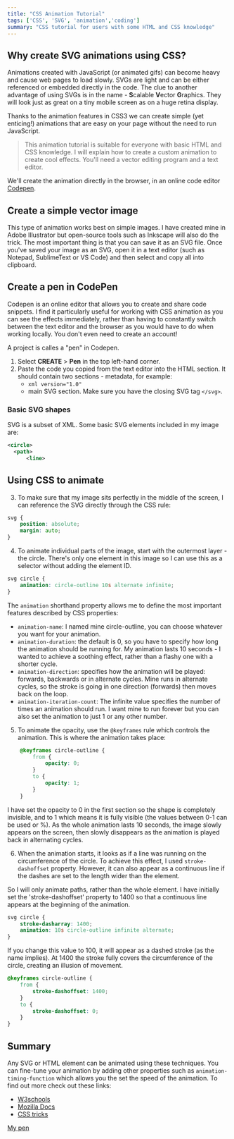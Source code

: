```yaml
---
title: "CSS Animation Tutorial"
tags: ['CSS', 'SVG', 'animation','coding']
summary: "CSS tutorial for users with some HTML and CSS knowledge"
---
```


## Why create SVG animations using CSS?

Animations created with JavaScript (or animated gifs) can become heavy and cause web pages to load slowly. 
SVGs are light and can be either referenced or embedded directly in the code. The clue to another advantage of using SVGs is in the name - **S**calable **V**ector **G**raphics. 
They will look just as great on a tiny mobile screen as on a huge retina display.

Thanks to the animation features in CSS3 we can create simple (yet enticing!) animations that are easy on your page without the need to run JavaScript.

> This animation tutorial is suitable for everyone with basic HTML and CSS knowledge. 
> I will explain how to create a custom animation to create cool effects.
> You'll need a vector editing program and a text editor. 
 
We'll create the animation directly in the browser, in an online code editor [Codepen](https://codepen.io/).

## Create a simple vector image

This type of animation works best on simple images. I have created mine in Adobe Illustrator but open-source tools such as Inkscape will also do the trick. 
The most important thing is that you can save it as an SVG file.
Once you've saved your image as an SVG, open it in a text editor (such as Notepad, SublimeText or VS Code) and then select and copy all into clipboard.

## Create a pen in CodePen

Codepen is an online editor that allows you to create and share code snippets. I find it particularly useful for working with CSS animation as you can see the effects immediately, rather than having to constantly switch between the text editor and the browser as you would have to do when working locally. 
You don't even need to create an account! 

A project is calles a "pen" in Codepen. 

1. Select **CREATE** > **Pen** in the top left-hand corner.
2. Paste the code you copied from the text editor into the HTML section. 
    It should contain two sections - metadata, for example:
    - `xml version="1.0"`
    - main SVG section. Make sure you have the closing SVG tag `</svg>`.

### Basic SVG shapes

SVG is a subset of XML. Some basic SVG elements included in my image are:

  ```xml
<circle>
	<path>
		<line>
   ```

## Using CSS to animate

3. To make sure that my image sits perfectly in the middle of the screen, I can reference the SVG directly through the CSS rule:

```css
svg {
    position: absolute;
    margin: auto;
}
```

4. To animate individual parts of the image, start with the outermost layer - the circle. There's only one element in this image so I can use this as a selector without adding the element ID.

```css
svg circle {
    animation: circle-outline 10s alternate infinite;
}

```

The `animation` shorthand property allows me to define the most important features described by CSS properties:
- `animation-name`: 
    I named mine circle-outline, you can choose whatever you want for your animation.
- `animation-duration`: 
    the default is 0, so you have to specify how long the animation should be running for. 
    My animation lasts 10 seconds - I wanted to achieve a soothing effect, rather than a flashy one with a shorter cycle. 
- `animation-direction`: 
    specifies how the animation will be played: forwards, backwards or in alternate cycles. Mine runs in alternate cycles, so the stroke is going in one direction (forwards) then moves back on the loop.
- `animation-iteration-count`: 
    The infinite value specifies the number of times an animation should run. I want mine to run forever but you can also set the animation to just 1 or any other number.

5. To animate the opacity, use the `@keyframes` rule which controls the animation. 
This is where the animation takes place:

```css 
    @keyframes circle-outline {
        from {
            opacity: 0;
        }
        to {
            opacity: 1;
        }
    }
```

I have set the opacity to 0 in the first section so the shape is completely invisible, and to 1 which means it is fully visible (the values between 0-1 can be used or %). As the whole animation lasts 10 seconds, the image slowly appears on the screen, then slowly disappears as the animation is played back in alternating cycles.

6. When the animation starts, it looks as if a line was running on the circumference of the circle. To achieve this effect, I used `stroke-dashoffset` property. 
However, it can also appear as a continuous line if the dashes are set to the length wider than the element. 

So I will only animate paths, rather than the whole element.  I have initially set the 'stroke-dashoffset' property to 1400 so that a continuous line appears at the beginning of the animation.

```css
svg circle {
    stroke-dasharray: 1400;
    animation: 10s circle-outline infinite alternate;
}
```

If you change this value to 100, it will appear as a dashed stroke (as the name implies). At 1400 the stroke fully covers the circumference of the circle, creating an illusion of movement.

```css
@keyframes circle-outline {
    from {
        stroke-dashoffset: 1400;
    }
    to {
        stroke-dashoffset: 0;
    }
}
```

## Summary

Any SVG or HTML element can be animated using these techniques. You can fine-tune your animation by adding other properties such as `animation-timing-function` which allows you the set the speed of the animation. 
To find out more check out these links:
- [W3schools](https://www.w3schools.com/css/css3_animations.asp)
- [Mozilla Docs](https://developer.mozilla.org/en-US/docs/Web/CSS/CSS_Animations/Using_CSS_animations)
- [CSS tricks](https://css-tricks.com/almanac/properties/a/animation/)

[My pen](https://codepen.io/anka/pen/pJROva)